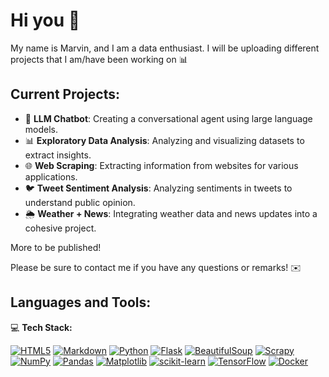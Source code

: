 # Hi you 👋

My name is Marvin, and I am a data enthusiast. I will be uploading different projects that I am/have been working on 📊

## Current Projects:

- 🤖 **LLM Chatbot**: Creating a conversational agent using large language models.
- 📊 **Exploratory Data Analysis**: Analyzing and visualizing datasets to extract insights.
- 🌐 **Web Scraping**: Extracting information from websites for various applications.
- 🐦 **Tweet Sentiment Analysis**: Analyzing sentiments in tweets to understand public opinion.
- 🌦️ **Weather + News**: Integrating weather data and news updates into a cohesive project.

More to be published!

Please be sure to contact me if you have any questions or remarks! ✉️

## Languages and Tools:

💻 **Tech Stack:**

[![HTML5](https://img.shields.io/badge/HTML5-%23E34F26.svg?style=flat&logo=html5&logoColor=white)](https://html5.org)
[![Markdown](https://img.shields.io/badge/Markdown-%23121011.svg?style=flat&logo=markdown&logoColor=white)](https://daringfireball.net/projects/markdown/)
[![Python](https://img.shields.io/badge/Python-%233b77e5.svg?style=flat&logo=python&logoColor=white)](https://www.python.org)
[![Flask](https://img.shields.io/badge/Flask-%000000.svg?style=flat&logo=flask&logoColor=white)](https://flask.palletsprojects.com)
[![BeautifulSoup](https://img.shields.io/badge/BeautifulSoup-%234B8BBE.svg?style=flat&logo=python&logoColor=white)](https://www.crummy.com/software/BeautifulSoup/)
[![Scrapy](https://img.shields.io/badge/Scrapy-%2338A8A2.svg?style=flat&logo=scrapy&logoColor=white)](https://scrapy.org)
[![NumPy](https://img.shields.io/badge/NumPy-%234F5D95.svg?style=flat&logo=numpy&logoColor=white)](https://numpy.org)
[![Pandas](https://img.shields.io/badge/Pandas-%23150c6c.svg?style=flat&logo=pandas&logoColor=white)](https://pandas.pydata.org)
[![Matplotlib](https://img.shields.io/badge/Matplotlib-%23000000.svg?style=flat&logo=matplotlib&logoColor=white)](https://matplotlib.org)
[![scikit-learn](https://img.shields.io/badge/scikit--learn-%23F7931E.svg?style=flat&logo=scikit-learn&logoColor=white)](https://scikit-learn.org)
[![TensorFlow](https://img.shields.io/badge/TensorFlow-%23FF6F00.svg?style=flat&logo=tensorflow&logoColor=white)](https://www.tensorflow.org)
[![Docker](https://img.shields.io/badge/Docker-%230db7ed.svg?style=flat&logo=docker&logoColor=white)](https://www.docker.com)

